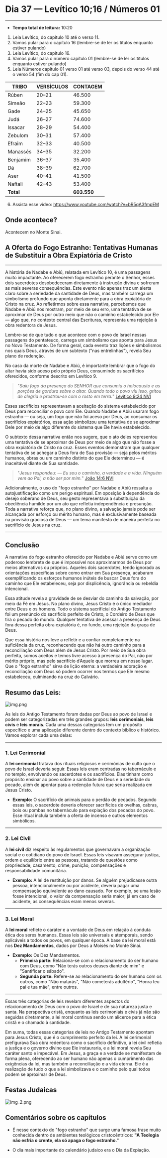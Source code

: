 # Dia 37 — Levítico 10;16 / Números 01

---

- **Tempo total de leitura:** 10:20

1. Leia Levítico, do capítulo 10 até o verso 11.
2. Vamos pular para o capítulo 16 (lembre-se de ler os títulos enquanto estiver pulando)
3. Leia Levítico, do capítulo 16.
4. Vamos pular para o número capítulo 01 (lembre-se de ler os títulos enquanto estiver pulando)
5. Leia Números capítulo 01 verso 01 até verso 03, depois do verso 44 até o verso 54 (fim do cap 01).

| **TRIBO**     | **VERSÍCULOS** | **CONTAGEM** |
|---------------|----------------|--------------|
| Rúben         | 20–21          | 46.500       |
| Simeão        | 22–23          | 59.300       |
| Gade          | 24–25          | 45.650       |
| Judá          | 26–27          | 74.600       |
| Issacar       | 28–29          | 54.400       |
| Zebulom       | 30–31          | 57.400       |
| Efraim        | 32–33          | 40.500       |
| Manassés      | 34–35          | 32.200       |
| Benjamim      | 36–37          | 35.400       |
| Dã            | 38–39          | 62.700       |
| Aser          | 40–41          | 41.500       |
| Naftali       | 42–43          | 53.400       |
| **Total**     |                | **603.550**  |

6. Assista esse vídeo: https://www.youtube.com/watch?v=bR5qA3fmpEM

## Onde acontece?

Acontecem no Monte Sinai.


## A Oferta do Fogo Estranho: Tentativas Humanas de Substituir a Obra Expiatória de Cristo

---

A história de Nadabe e Abiú, relatada em Levítico 10, é uma passagens muito impactante. Ao oferecerem fogo estranho perante o Senhor, esses dois sacerdotes desobedeceram diretamente à instrução divina e sofreram as mais severas consequências. Este evento não apenas traz um alerta claro sobre a seriedade da santidade de Deus, mas também carrega um simbolismo profundo que aponta diretamente para a obra expiatória de Cristo na cruz. Ao refletirmos sobre essa narrativa, percebemos que Nadabe e Abiú nos mostram, por meio de seu erro, uma tentativa de se aproximar de Deus por outro meio que não o caminho estabelecido por Ele — algo que, no contexto central das Escrituras, representa uma rejeição à obra redentora de Jesus.

Lembre-se de que tudo o que acontece com o povo de Israel nessas passagens do pentateuco, carrega um simbolismo que aponta para Jesus no Novo Testamento. De forma geral, cada evento traz lições e simbolismos nos quais Deus, através de um subtexto ("nas entrelinhas"), revela Seu plano de redenção.

No caso da morte de Nadabe e Abiú, é importante lembrar que o fogo do altar havia sido aceso pelo próprio Deus, consumindo os sacrifícios oferecidos, conforme descrito em Levítico 9.

>"*Saiu fogo da presença do SENHOR que consumiu o holocausto e as porções de gordura sobre o altar. Quando todo o povo viu isso, gritou de alegria e prostrou‑se com o rosto em terra.*" [Levítico 9:24 NVI](https://www.bible.com/pt/bible/compare/LEV.9.24)

Esses sacrifícios representavam a aceitação do sistema estabelecido por Deus para reconciliar o povo com Ele. Quando Nadabe e Abiú usaram fogo estranho — ou seja, um fogo que não foi aceso por Deus, ao consumar os sacrifícios expiatórios, essa ação simbolizou uma tentativa de se aproximar Dele por meio de algo diferente do sistema que Ele havia estabelecido.

O subtexto dessa narrativa então nos sugere, que o ato deles representou uma tentativa de se aproximar de Deus por meio de algo que não fosse a obra expiatória de Cristo na cruz. Esses eventos demonstram que qualquer tentativa de se achegar a Deus fora de Sua provisão — seja pelos méritos humanos, obras ou um caminho distinto do que Ele determinou — é inaceitável diante de Sua santidade. 

>"*Jesus respondeu:
― Eu sou o caminho, a verdade e a vida. Ninguém vem ao Pai, a não ser por mim.*" [João 14:6 NVI](https://www.bible.com/pt/bible/compare/JHN.14.6)

Adicionalmente, o uso do "fogo estranho" por Nadabe e Abiú ressalta a autojustificação como um perigo espiritual. Em oposição à dependência do desejo soberano de Deus, seu gesto representava a substituição da obediência humilde por um ato que refletia independência e presunção. Toda a narrativa reforça que, no plano divino, a salvação jamais pode ser alcançada por esforço ou mérito humano, mas é exclusivamente baseada na provisão graciosa de Deus — um tema manifesto de maneira perfeita no sacrifício de Jesus na cruz.

---

## Conclusão

A narrativa do fogo estranho oferecido por Nadabe e Abiú serve como um poderoso lembrete de que é impossível nos aproximarmos de Deus por meios alternativos ou próprios. Aqueles dois sacerdotes, tendo ignorado as orientações específicas sobre como entrar em Sua presença, acabaram exemplificando os esforços humanos inúteis de buscar Deus fora do caminho que Ele estabeleceu, seja por displicência, ignorância ou  rebeldia intencional. 

Essa atitude revela a gravidade de se desviar do caminho da salvação, por meio da Fé em Jesus. No plano divino, Jesus Cristo é o único mediador entre Deus e os homens. Todo o sistema sacrificial do Antigo Testamento foi um prenúncio do sacrifício perfeito de Cristo, o Cordeiro de Deus que tira o pecado do mundo. Qualquer tentativa de acessar a presença de Deus fora dessa perfeita obra expiatória é, no fundo, uma rejeição da graça de Deus.

Que essa história nos leve a refletir e a confiar completamente na suficiência da cruz, reconhecendo que não há outro caminho para a reconciliação com Deus além de Jesus Cristo. Por meio de Sua obra perfeita, somos aceitos e temos livre acesso à presença do Pai, não por mérito próprio, mas pelo sacrifício d’Aquele que morreu em nosso lugar. Que o "fogo estranho" sirva de lição eterna: a verdadeira adoração e reconciliação com Deus só podem ocorrer nos termos que Ele mesmo estabeleceu, culminando na cruz do Calvário.


## Resumo das Leis:

![img.png](img.png)

As leis do Antigo Testamento foram dadas por Deus ao povo de Israel e podem ser categorizadas em três grandes grupos: **leis cerimoniais**, **leis civis** e **leis morais**. Cada uma dessas categorias tem um propósito específico e uma aplicação diferente dentro do contexto bíblico e histórico. Vamos explorar cada uma delas:

---

### **1. Lei Cerimonial**

A **lei cerimonial** tratava dos rituais religiosos e cerimônias de culto que o povo de Israel deveria seguir. Essas leis eram centradas no tabernáculo e no templo, envolvendo os sacerdotes e os sacrifícios. Elas tinham como propósito ensinar ao povo sobre a santidade de Deus e a seriedade do pecado, além de apontar para a redenção futura que seria realizada em Jesus Cristo.

- **Exemplo:** O sacrifício de animais para o perdão de pecados. Segundo essas leis, o sacerdote deveria oferecer sacrifícios de ovelhas, cabras, bois ou pombas no tabernáculo para expiação dos pecados do povo. Esse ritual incluía também a oferta de incenso e outros elementos simbólicos.

---

### **2. Lei Civil**

A **lei civil** diz respeito às regulamentos que governavam a organização social e o cotidiano do povo de Israel. Essas leis visavam assegurar justiça, ordem e equilíbrio entre as pessoas, tratando de questões como propriedade, casamento, crime, punição, compensações e responsabilidade comunitária.

- **Exemplo:** A lei de restituição por danos. Se alguém prejudicasse outra pessoa, intencionalmente ou por acidente, deveria pagar uma compensação equivalente ao dano causado. Por exemplo, se uma lesão fosse intencional, o valor da compensação seria maior; já em caso de acidente, as consequências eram menos severas.

---

### **3. Lei Moral**

A **lei moral** reflete o caráter e a vontade de Deus em relação à conduta ética dos seres humanos. Essas leis são universais e atemporais, sendo aplicáveis a todos os povos, em qualquer época. A base da lei moral está nos **Dez Mandamentos**, dados por Deus a Moisés no Monte Sinai.

- **Exemplo:** Os Dez Mandamentos.
    - **Primeira parte:** Relaciona-se com o relacionamento do ser humano com Deus, como "Não terás outros deuses diante de mim" e "Santificar o sábado".
    - **Segunda parte:** Refere-se ao relacionamento do ser humano com os outros, como "Não matarás", "Não cometerás adultério", "Honra teu pai e tua mãe", entre outros.
---

Essas três categorias de leis revelam diferentes aspectos do relacionamento de Deus com o povo de Israel e de sua natureza justa e santa. Na perspectiva cristã, enquanto as leis cerimoniais e civis já não são seguidas diretamente, a lei moral continua sendo um alicerce para a ética cristã e o chamado à santidade. 

Em suma, todas essas categorias de leis no Antigo Testamento apontam para Jesus Cristo, que é o cumprimento perfeito da lei. A lei cerimonial prefigurava Sua obra redentora como o sacrifício definitivo, a lei civil refletia a justiça e o governo divino que Ele instauraria, e a lei moral revela Seu caráter santo e impecável. Em Jesus, a graça e a verdade se manifestam de forma plena, oferecendo ao ser humano não apenas o cumprimento das exigências da lei, mas também a reconciliação e a vida eterna. Ele é a realização de tudo o que a lei simbolizava e o caminho pelo qual todos podem se aproximar de Deus.


## Festas Judaicas

![img_2.png](img_2.png)

## Comentários sobre os capítulos

- É nesse contexto do "fogo estranho" que surge uma famosa frase muito conhecida dentro de ambientes teológicos cristocêntricos: **"A Teologia não esfria o crente, ela só apaga o fogo estranho."**


- O dia mais importante do calendário judaico era o Dia da Expiação.